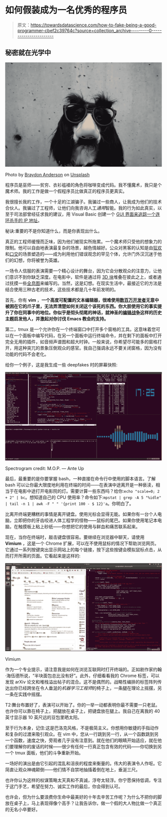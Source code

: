 # 如何假装成为一名优秀的程序员

> 原文：<https://towardsdatascience.com/how-to-fake-being-a-good-programmer-cbef2c39764c?source=collection_archive---------0----------------------->

## 秘密就在光学中

![](img/f957974b40c5c705ef4c5ebcd49b0d6c.png)

Photo by [Braydon Anderson](https://unsplash.com/@braydona?utm_source=unsplash&utm_medium=referral&utm_content=creditCopyText) on [Unsplash](https://unsplash.com/s/photos/glasses-animal?utm_source=unsplash&utm_medium=referral&utm_content=creditCopyText)

程序员是巫师——贫穷、衣衫褴褛的角色将咖啡变成代码。我不懂魔术，我只是个魔术师。我的工作是做一个假程序员比做真正的程序员更真实。

我很擅长我的工作，一个十足的江湖骗子。我骗过一些商人，让我成为他们的技术合伙人。我骗过了工程师，让他们向我咨询人工*通用*智能。我的行为如此真实，以至于司法部曾经征求我的建议，用 Visual Basic 创建一个 [GUI 界面来追踪一个连环杀手的 IP 地址](https://www.youtube.com/watch?v=hkDD03yeLnU)。

秘诀:重要的不是你知道什么，而是你表现出什么。

真正的工程师缓慢而乏味，因为他们被现实所拖累。一个魔术师只受他的想象力的限制。他可以自由地表演最复杂的场景，越色情越好。公众对黑客的认知是由[狂欢](https://www.youtube.com/watch?v=uxKmDWDUZ5A)和[口交](https://www.youtube.com/watch?v=rUY8HysBzsE)的场景塑造的——成为利用他们错误观念的罕见个体，允许门外汉沉迷于他们的幻想，你将被誉为英雄。

一场令人信服的表演需要一个精心设计的舞台，因为它会分散观众的注意力，让他们意识不到你缺乏深度。在电影中，软件是通过将 [3D 块](https://www.youtube.com/watch?v=u1Ds9CeG-VY)堆叠在彼此之上，或者通过抚摸一些[全息图](https://www.youtube.com/watch?v=Ddk9ci6geSs)来编写的。当然，这是幻想。在现实生活中，最接近它的方法是结合使用三种古老的技术，这些技术都是几十年前发明的。

首先，你有 **vim** ，**一个高度可配置的文本编辑器，很难使用[数百万开发者](https://stackoverflow.blog/2017/05/23/stack-overflow-helping-one-million-developers-exit-vim/)无意中被困在它的爪子里，无法弄清楚如何关闭这个该死的东西。你大胆使用它的事实提升了你在同事中的地位。你似乎是彻头彻尾的神话，就神圣的[编辑战争](https://en.wikipedia.org/wiki/Editor_war)这样的历史主题启发他人，并激起对你讨伐 Emacs 教会的支持。**

第二，tmux 是一个允许你在一个终端窗口中打开多个窗格的工具。这意味着您可以在一个面板中编写代码，在另一个面板中运行终端命令，并在剩下的面板中打开完全无用的插件，如音频声谱图和超大时钟。一般来说，你希望尽可能多的窗格打开，用这种突兀的景象压倒观众的感官。我自己强调永远不要关闭窗格，因为没有功能的代码不会老化。

给你一个例子，这是我生成一些 deepfakes 时的屏幕快照:

![](img/35f713272a379877b44d9640621d82c6.png)

Spectrogram credit: M.O.P. — Ante Up

最后，最重要的是你要掌握 bash，一种直接在命令行中使用的脚本语言。了解 bash 可以让你最大限度地利用在终端的时间——在表演中途离开是一种亵渎，相当于在电影中途打开电影院的灯。需要计算一些东西吗？给你:`echo "scale=0; 2 + 2" | bc`。想知道自己的 CPU 使用率？命令如下:`mpstat | grep -A 5 "%idle" | tail -n 1 | awk -F " " '{print 100 - $ 12}'a`。你明白了。

比离开终端更糟糕的事情是离开键盘。使用光标会显得无能。如果你有一台个人电脑，立即把你的牙齿咬进人体工程学的怪物——鼠标的尾巴。如果你使用笔记本电脑，在触摸板上粘上砂纸——你想把它的使用与鲜血和痛苦联系起来。

现在，当你在终端时，敲击键盘很容易。要继续在浏览器中聊天，请使用 **Vimium** ，这是一个 Chrome 扩展，可以在不使用鼠标的情况下帮助浏览网页。它通过一系列按键突出显示网站上的每个链接，按下这些按键会模拟鼠标点击，从而打开所需的页面。它看起来是这样的:

![](img/aba0615d694b1aaf1fe27df811ac8d97.png)

Vimium

作为一个专业提示，请注意我是如何在浏览互联网时打开终端的。正如剧作家约翰·海伍德所说，“半块面包总比没有好”。此外，仔细看看我的 Chrome 标签，可以发现 arXiv 论文和堆栈溢出帖子的混合。这不是偶然的。战略性编排的标签阵列传达出你已经跨坐在令人垂涎的*机器学习工程师*的椅子上，一条腿在理论上摇摆，另一条在实践中摇摆。

T2:舞台布置好了，表演可以开始了。你的一举一动都表明你最不需要一只老鼠。也许你可以靠在椅子上，把腿放在桌子上，把键盘放在腿上。我自己在离我的 40 英寸显示器 10 英尺远的豆包里晒太阳。

至于行为本身，记住:这是巴洛克风格，不是极简主义。你想用你敏捷的手指动作和复杂的过渡来吸引观众。在 vim 中，您从一行跳到另一行，从一个函数跳到另一个函数，速度之快，旁观者几乎没有注意到。就在他们的眼睛开始适应，就在他们要理解你的废话的时候——很少有任何一行真正包含有效的代码——你切换到另一个 tmux 面板，他们的斗争重新开始。

一场好的演出是由它引起的混乱和沮丧的程度来衡量的。伟大的表演令人作呕。它简直让观众神魂颠倒——他们情不自禁地抽搐着倒在地上，垂涎三尺。

也许你认为这样的权谋策略太天真和不真诚，浮夸太轻浮。你宁愿保持低调，专注于这门手艺，希望在努力、诚实工作的最后，你会得到认可。

也许会，但为什么要浪费你生命中最美好的十年去辛苦工作呢？为什么不把你的脚放在桌子上，马上表现得像个高手？让我告诉你，做一个假的大人物比做一个真正的无名小卒要好。